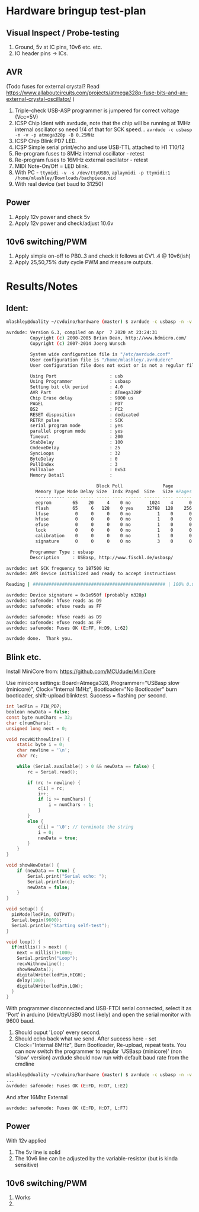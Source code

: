 # Hardware bringup test-plan

## Visual Inspect / Probe-testing
1. Ground, 5v at IC pins, 10v6 etc. etc.
2. IO header pins -> ICs.

## AVR
(Todo fuses for external crystal? Read https://www.allaboutcircuits.com/projects/atmega328p-fuse-bits-and-an-external-crystal-oscillator/ )

1. Triple-check USB-ASP programmer is jumpered for correct voltage (Vcc=5V)
2. ICSP Chip Ident with avrdude, note that the chip will be running at 1MHz internal oscillator so need 1/4 of that for SCK speed...
`avrdude -c usbasp -n -v -p atmega328p -B 0.25MHz`
3. ICSP Chip Blink PD7 LED.
4. ICSP Simple serial print/echo and use USB-TTL attached to H1 T10/12
5. Re-program fuses to 8MHz internal oscillator - retest
6. Re-program fuses to 16MHz external oscillator - retest
7. MIDI Note-On/Off = LED blink.
  1. With PC - `ttymidi -v -s /dev/ttyUSB0`, `aplaymidi -p ttymidi:1 /home/mlashley/Downloads/bachpiece.mid`
  2. With real device (set baud to 31250)


## Power
1. Apply 12v power and check 5v
2. Apply 12v power and check/adjust 10.6v

## 10v6 switching/PWM
1. Apply simple on-off to PB0..3 and check it follows at CV1..4 @ 10v6(ish)
2. Apply 25,50,75% duty cycle PWM and measure outputs.


# Results/Notes

## Ident:
```bash
mlashley@duality ~/cvduino/hardware (master) $ avrdude -c usbasp -n -v -p atmega328p -B 0.25MHz

avrdude: Version 6.3, compiled on Apr  7 2020 at 23:24:31
         Copyright (c) 2000-2005 Brian Dean, http://www.bdmicro.com/
         Copyright (c) 2007-2014 Joerg Wunsch

         System wide configuration file is "/etc/avrdude.conf"
         User configuration file is "/home/mlashley/.avrduderc"
         User configuration file does not exist or is not a regular file, skipping

         Using Port                    : usb
         Using Programmer              : usbasp
         Setting bit clk period        : 4.0
         AVR Part                      : ATmega328P
         Chip Erase delay              : 9000 us
         PAGEL                         : PD7
         BS2                           : PC2
         RESET disposition             : dedicated
         RETRY pulse                   : SCK
         serial program mode           : yes
         parallel program mode         : yes
         Timeout                       : 200
         StabDelay                     : 100
         CmdexeDelay                   : 25
         SyncLoops                     : 32
         ByteDelay                     : 0
         PollIndex                     : 3
         PollValue                     : 0x53
         Memory Detail                 :

                                  Block Poll               Page                       Polled
           Memory Type Mode Delay Size  Indx Paged  Size   Size #Pages MinW  MaxW   ReadBack
           ----------- ---- ----- ----- ---- ------ ------ ---- ------ ----- ----- ---------
           eeprom        65    20     4    0 no       1024    4      0  3600  3600 0xff 0xff
           flash         65     6   128    0 yes     32768  128    256  4500  4500 0xff 0xff
           lfuse          0     0     0    0 no          1    0      0  4500  4500 0x00 0x00
           hfuse          0     0     0    0 no          1    0      0  4500  4500 0x00 0x00
           efuse          0     0     0    0 no          1    0      0  4500  4500 0x00 0x00
           lock           0     0     0    0 no          1    0      0  4500  4500 0x00 0x00
           calibration    0     0     0    0 no          1    0      0     0     0 0x00 0x00
           signature      0     0     0    0 no          3    0      0     0     0 0x00 0x00

         Programmer Type : usbasp
         Description     : USBasp, http://www.fischl.de/usbasp/

avrdude: set SCK frequency to 187500 Hz
avrdude: AVR device initialized and ready to accept instructions

Reading | ################################################## | 100% 0.01s

avrdude: Device signature = 0x1e950f (probably m328p)
avrdude: safemode: hfuse reads as D9
avrdude: safemode: efuse reads as FF

avrdude: safemode: hfuse reads as D9
avrdude: safemode: efuse reads as FF
avrdude: safemode: Fuses OK (E:FF, H:D9, L:62)

avrdude done.  Thank you.
```

## Blink etc.
Install MiniCore from: https://github.com/MCUdude/MiniCore

Use minicore settings: Board=Atmega328, Programmer="USBasp slow (minicore)", Clock="Internal 1MHz", Bootloader="No Bootloader"
burn bootloader,
shift-upload blinktest.
Success = flashing per second.
```c
int ledPin = PIN_PD7;
boolean newData = false;
const byte numChars = 32;
char c[numChars];
unsigned long next = 0;

void recvWithnewline() {
    static byte i = 0;
    char newline = '\n';
    char rc;

    while (Serial.available() > 0 && newData == false) {
        rc = Serial.read();

        if (rc != newline) {
            c[i] = rc;
            i++;
            if (i >= numChars) {
                i = numChars - 1;
            }
        }
        else {
            c[i] = '\0'; // terminate the string
            i = 0;
            newData = true;
        }
    }
}

void showNewData() {
    if (newData == true) {
        Serial.print("Serial echo: ");
        Serial.println(c);
        newData = false;
    }
}

void setup() {
  pinMode(ledPin, OUTPUT);
  Serial.begin(9600);
  Serial.println("Starting self-test");
}

void loop() {
  if(millis() > next) {
    next = millis()+1000;
    Serial.println("Loop");
    recvWithnewline();
    showNewData();
    digitalWrite(ledPin,HIGH);
    delay(100);
    digitalWrite(ledPin,LOW);
  }
}
```
With programmer disconnected and USB-FTDI serial connected, select it as 'Port' in arduino (/dev/ttyUSB0 most likely) and open the serial monitor with 9600 baud.
1. Should ouput 'Loop' every second.
2. Should echo back what we send.
After success here - set Clock="Internal 8MHz", Burn Bootloader, Re-upload, repeat tests.
You can now switch the programmer to regular 'USBasp (minicore)' (non 'slow' version)
avrdude should now run with default baud rate from the cmdline
```bash
mlashley@duality ~/cvduino/hardware (master) $ avrdude -c usbasp -n -v -p atmega328p
...
avrdude: safemode: Fuses OK (E:FD, H:D7, L:E2)
```
And after 16Mhz External
```
avrdude: safemode: Fuses OK (E:FD, H:D7, L:F7)
```

## Power
With 12v applied
1. The 5v line is solid
2. The 10v6 line can be adjusted by the variable-resistor (but is kinda sensitive)

## 10v6 switching/PWM
1. Works
2.
